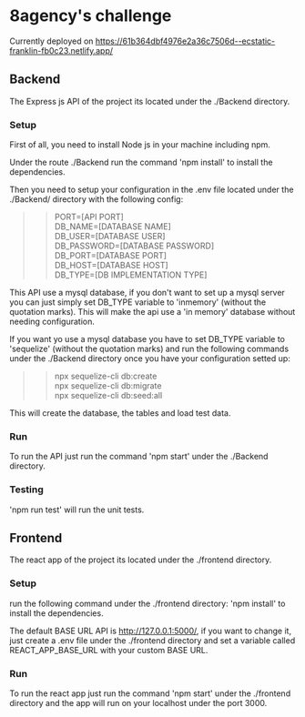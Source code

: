 # 8agency's challenge
Currently deployed on https://61b364dbf4976e2a36c7506d--ecstatic-franklin-fb0c23.netlify.app/
## Backend
The Express js API of the project its located under the ./Backend directory.
### Setup
First of all, you need to install Node js in your machine including npm.

Under the route ./Backend run the command 'npm install' to install the dependencies.

Then you need to setup your configuration in the .env file located under the ./Backend/ directory with the following config:<br/>
>>PORT=[API PORT]<br/>
    DB_NAME=[DATABASE NAME]<br/>
    DB_USER=[DATABASE USER]<br/>
    DB_PASSWORD=[DATABASE PASSWORD]<br/>
    DB_PORT=[DATABASE PORT]<br/>
    DB_HOST=[DATABASE HOST]<br/>
    DB_TYPE=[DB IMPLEMENTATION TYPE]<br/>

This API use a mysql database, if you don't want to set up a mysql server you can just simply set DB_TYPE variable to 'inmemory' (without the quotation marks). This will make the api use a 'in memory' database without needing configuration.

If you want yo use a mysql database you have to set DB_TYPE variable to 'sequelize' (without the quotation marks) and run the following commands under the  ./Backend directory once you have your configuration setted up:
>>npx sequelize-cli db:create<br/>
npx sequelize-cli db:migrate</br>
npx sequelize-cli db:seed:all

This will create the database, the tables and load test data.

### Run
To run the API just run the command 'npm start' under the ./Backend directory.

### Testing
'npm run test' will run the unit tests.

## Frontend
The react app of the project its located under the ./frontend directory.

### Setup
run the following command under the ./frontend directory: 'npm install' to install the dependencies.

The default BASE URL API is http://127.0.0.1:5000/, if you want to change it, just create a .env file under the ./frontend directory and set a variable called REACT_APP_BASE_URL with your custom BASE URL.

### Run
To run the react app just run the command 'npm start' under the ./frontend directory and the app will run  on your localhost under the port 3000.
